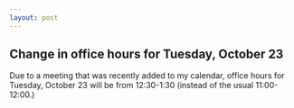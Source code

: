 ```yaml
---
layout: post
---
```


## Change in office hours for Tuesday, October 23

Due to a meeting that was recently added to my calendar, office hours for Tuesday, October 23 will be from 12:30-1:30 (instead of the usual 11:00-12:00.)